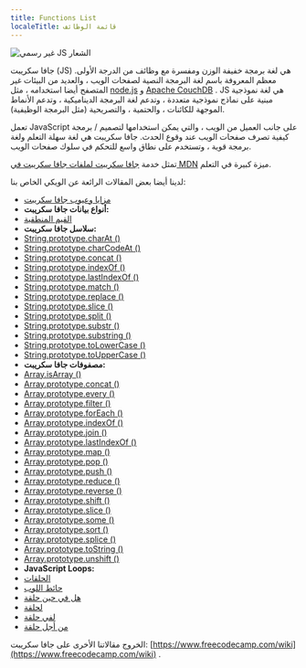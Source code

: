 ```yaml
---
title: Functions List
localeTitle: قائمة الوظائف
---
```

![غير رسمي JS الشعار](//discourse-user-assets.s3.amazonaws.com/original/2X/0/0584980f425bfbbe1e14001557ff4f5bab8f61ec.jpg)

جافا سكريبت (JS) هي لغة برمجة خفيفة الوزن ومفسرة مع وظائف من الدرجة الأولى. معظم المعروفة باسم لغة البرمجة النصية لصفحات الويب ، والعديد من البيئات غير المتصفح أيضا استخدامه ، مثل [node.js](https://nodejs.org) و [Apache CouchDB](http://couchdb.apache.org/) . JS هي لغة نموذجية مبنية على نماذج نموذجية متعددة ، وتدعم لغة البرمجة الديناميكية ، وتدعم الأنماط الموجهة للكائنات ، والحتمية ، والتصريحية (مثل البرمجة الوظيفية).

تعمل JavaScript على جانب العميل من الويب ، والتي يمكن استخدامها لتصميم / برمجة كيفية تصرف صفحات الويب عند وقوع الحدث. جافا سكريبت هي لغة سهلة التعلم ولغة برمجة قوية ، وتستخدم على نطاق واسع للتحكم في سلوك صفحات الويب.

تمثل خدمة [جافا سكريبت لملفات جافا سكريبت في MDN](https://developer.mozilla.org/en-US/docs/Web/JavaScript) ميزة كبيرة في التعلم.

لدينا أيضا بعض المقالات الرائعة عن الويكي الخاص بنا:

*   [مزايا وعيوب جافا سكريبت](http://forum.freecodecamp.com/t/advantages-and-disadvantages-of-javascript/14280)
*   **أنواع بيانات جافا سكريبت:**
*   [القيم المنطقية](http://forum.freecodecamp.com/t/javascript-boolean/14311)
*   **سلاسل جافا سكريبت:**
*   [String.prototype.charAt ()](http://forum.freecodecamp.com/t/javascript-string-prototype-charat/15932)
*   [String.prototype.charCodeAt ()](http://forum.freecodecamp.com/t/javascript-string-prototype-charcodeat/15933)
*   [String.prototype.concat ()](http://forum.freecodecamp.com/t/javascript-string-prototype-concat/15935)
*   [String.prototype.indexOf ()](https://forum.freecodecamp.org/t/javascript-string-prototype-indexof/15936)
*   [String.prototype.lastIndexOf ()](http://forum.freecodecamp.com/t/string-prototype-lastindexof/15939)
*   [String.prototype.match ()](http://forum.freecodecamp.com/t/javascript-string-prototype-match/15941)
*   [String.prototype.replace ()](http://forum.freecodecamp.com/t/javascript-string-prototype-replace/15942)
*   [String.prototype.slice ()](http://forum.freecodecamp.com/t/javascript-string-prototype-slice/15943)
*   [String.prototype.split ()](http://forum.freecodecamp.com/t/javascript-string-prototype-split/15944)
*   [String.prototype.substr ()](http://forum.freecodecamp.com/t/javascript-string-prototype-substr/15945)
*   [String.prototype.substring ()](http://forum.freecodecamp.com/t/javascript-string-prototype-substring/15947)
*   [String.prototype.toLowerCase ()](http://forum.freecodecamp.com/t/javascript-string-prototype-tolowercase/15948)
*   [String.prototype.toUpperCase ()](http://forum.freecodecamp.com/t/javascript-string-prototype-touppercase/15950)
*   **مصفوفات جافا سكريبت:**
*   [Array.isArray ()](http://forum.freecodecamp.com/t/javascript-array-isarray/14284)
*   [Array.prototype.concat ()](http://forum.freecodecamp.com/t/javascript-array-prototype-concat/14286)
*   [Array.prototype.every ()](http://forum.freecodecamp.com/t/javascript-array-prototype-every/14287)
*   [Array.prototype.filter ()](http://forum.freecodecamp.com/t/javascript-array-prototype-filter/14289)
*   [Array.prototype.forEach ()](http://forum.freecodecamp.com/t/javascript-array-prototype-foreach/14290)
*   [Array.prototype.indexOf ()](http://forum.freecodecamp.com/t/javascript-array-prototype-indexof/14291)
*   [Array.prototype.join ()](http://forum.freecodecamp.com/t/javascript-array-prototype-join/14292)
*   [Array.prototype.lastIndexOf ()](http://forum.freecodecamp.com/t/javascript-array-prototype-lastindexof/14293)
*   [Array.prototype.map ()](http://forum.freecodecamp.com/t/javascript-array-prototype-map/14294)
*   [Array.prototype.pop ()](http://forum.freecodecamp.com/t/javascript-array-prototype-pop/14296)
*   [Array.prototype.push ()](http://forum.freecodecamp.com/t/javascript-array-prototype-push/14298)
*   [Array.prototype.reduce ()](http://forum.freecodecamp.com/t/javascript-array-prototype-reduce/14299)
*   [Array.prototype.reverse ()](http://forum.freecodecamp.com/t/javascript-array-prototype-reverse/14300)
*   [Array.prototype.shift ()](http://forum.freecodecamp.com/t/javascript-array-prototype-shift/14301)
*   [Array.prototype.slice ()](http://forum.freecodecamp.com/t/javascript-array-prototype-slice/14302)
*   [Array.prototype.some ()](http://forum.freecodecamp.com/t/javascript-array-prototype-some/14304)
*   [Array.prototype.sort ()](http://forum.freecodecamp.com/t/javascript-array-prototype-sort/14306)
*   [Array.prototype.splice ()](http://forum.freecodecamp.com/t/javascript-array-prototype-splice/14307)
*   [Array.prototype.toString ()](http://forum.freecodecamp.com/t/javascript-array-prototype-tostring/14308)
*   [Array.prototype.unshift ()](http://forum.freecodecamp.com/t/javascript-array-prototype-unshift/14309)
*   **JavaScript Loops:**
*   [الحلقات](http://forum.freecodecamp.com/t/javascript-loops/14681)
*   [حائط اللوب](http://forum.freecodecamp.com/t/javascript-while-loop/14668)
*   [هل في حين حلقة](http://forum.freecodecamp.com/t/javascript-do-while-loop/14662)
*   [لحلقة](http://forum.freecodecamp.com/t/javascript-for-loop/14666)
*   [لفي حلقة](http://forum.freecodecamp.com/t/javascript-for-in-loop/14665)
*   [من أجل حلقة](http://forum.freecodecamp.com/t/javascript-for-of-loop/14671)

الخروج مقالاتنا الأخرى على جافا سكريبت: [https://www.freecodecamp.com/wiki](https://www.freecodecamp.com/wiki) .